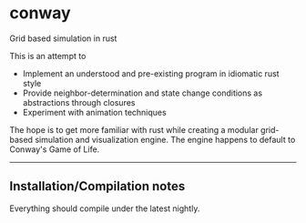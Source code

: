 # conway
Grid based simulation in rust  
  
This is an attempt to
* Implement an understood and pre-existing program in idiomatic rust style 
* Provide neighbor-determination and state change conditions as abstractions through closures
* Experiment with animation techniques

The hope is to get more familiar with rust while creating a modular grid-based simulation and visualization engine.
The engine happens to default to Conway's Game of Life.

---
## Installation/Compilation notes
Everything should compile under the latest nightly.
